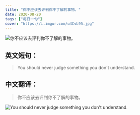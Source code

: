 ```yaml
---
title: "你不应该去评判你不了解的事物。"
date: 2020-08-20
tags: ["每日一句"]
cover: "https://i.imgur.com/u4CvL95.jpg"
---
```


![你不应该去评判你不了解的事物。](https://i.imgur.com/ID7ZaFt.jpg)

## 英文短句：
> You should never judge something you don't understand.

<!--more-->

## 中文翻译：
> 你不应该去评判你不了解的事物。

![You should never judge something you don't understand.](https://i.imgur.com/08Aii4n.jpg)

